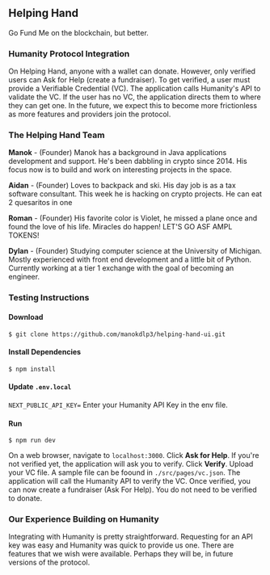 ## Helping Hand
Go Fund Me on the blockchain, but better.

### Humanity Protocol Integration
On Helping Hand, anyone with a wallet can donate. However, only verified users can Ask for Help (create a fundraiser). To get verified, a user must provide a Verifiable Credential (VC). The application calls Humanity's API to validate the VC. If the user has no VC, the application directs them to where they can get one. In the future, we expect this to become more frictionless as more features and providers join the protocol.

### The Helping Hand Team
**Manok** - (Founder) Manok has a background in Java applications development and support. He's been dabbling in crypto since 2014. His focus now is to build and work on interesting projects in the space.

**Aidan** - (Founder) Loves to backpack and ski. His day job is as a tax software consultant. This week he is hacking on crypto projects. He can eat 2 quesaritos in one

**Roman** - (Founder) His favorite color is Violet, he missed a plane once and found the love of his life. Miracles do happen! LET'S GO ASF AMPL TOKENS!

**Dylan** - (Founder) Studying computer science at the University of Michigan. Mostly experienced with front end development and a little bit of Python. Currently working at a tier 1 exchange with the goal of becoming an engineer.

### Testing Instructions
#### Download
```shell
$ git clone https://github.com/manokdlp3/helping-hand-ui.git
```

#### Install Dependencies
```shell
$ npm install
```
#### Update `.env.local`
`NEXT_PUBLIC_API_KEY=` Enter your Humanity API Key in the env file.

#### Run
```shell
$ npm run dev
```
On a web browser, navigate to `localhost:3000`. Click **Ask for Help**. If you're not verified yet, the application will ask you to verify. Click **Verify**. Upload your VC file. A sample file can be foound in `./src/pages/vc.json`. The application will call the Humanity API to verify the VC. Once verified, you can now create a fundraiser (Ask For Help). You do not need to be verified to donate.

### Our Experience Building on Humanity
Integrating with Humanity is pretty straightforward. Requesting for an API key was easy and Humanity was quick to provide us one. There are features that we wish were available. Perhaps they will be, in future versions of the protocol. 
